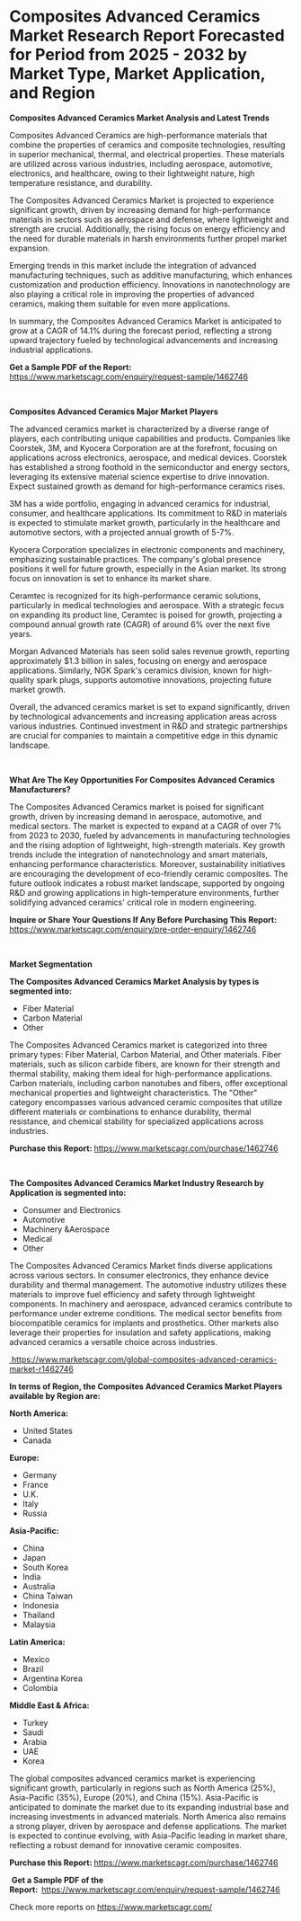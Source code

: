 <p><h1>Composites Advanced Ceramics Market Research Report Forecasted for Period from 2025 -  2032 by Market Type, Market Application, and Region</h1></p><p><strong>Composites Advanced Ceramics Market Analysis and Latest Trends</strong></p>
<p><p>Composites Advanced Ceramics are high-performance materials that combine the properties of ceramics and composite technologies, resulting in superior mechanical, thermal, and electrical properties. These materials are utilized across various industries, including aerospace, automotive, electronics, and healthcare, owing to their lightweight nature, high temperature resistance, and durability.</p><p>The Composites Advanced Ceramics Market is projected to experience significant growth, driven by increasing demand for high-performance materials in sectors such as aerospace and defense, where lightweight and strength are crucial. Additionally, the rising focus on energy efficiency and the need for durable materials in harsh environments further propel market expansion.</p><p>Emerging trends in this market include the integration of advanced manufacturing techniques, such as additive manufacturing, which enhances customization and production efficiency. Innovations in nanotechnology are also playing a critical role in improving the properties of advanced ceramics, making them suitable for even more applications. </p><p>In summary, the Composites Advanced Ceramics Market is anticipated to grow at a CAGR of 14.1% during the forecast period, reflecting a strong upward trajectory fueled by technological advancements and increasing industrial applications.</p></p>
<p><strong>Get a Sample PDF of the Report:&nbsp;</strong> <a href="https://www.marketscagr.com/enquiry/request-sample/1462746?utm_campaign=2276&utm_medium=2&utm_source=Github&utm_content=ia&utm_term=03022025&utm_id=composites-advanced-ceramics">https://www.marketscagr.com/enquiry/request-sample/1462746</a></p>
<p>&nbsp;</p>
<p><strong>Composites Advanced Ceramics Major Market Players</strong></p>
<p><p>The advanced ceramics market is characterized by a diverse range of players, each contributing unique capabilities and products. Companies like Coorstek, 3M, and Kyocera Corporation are at the forefront, focusing on applications across electronics, aerospace, and medical devices. Coorstek has established a strong foothold in the semiconductor and energy sectors, leveraging its extensive material science expertise to drive innovation. Expect sustained growth as demand for high-performance ceramics rises.</p><p>3M has a wide portfolio, engaging in advanced ceramics for industrial, consumer, and healthcare applications. Its commitment to R&D in materials is expected to stimulate market growth, particularly in the healthcare and automotive sectors, with a projected annual growth of 5-7%.</p><p>Kyocera Corporation specializes in electronic components and machinery, emphasizing sustainable practices. The company's global presence positions it well for future growth, especially in the Asian market. Its strong focus on innovation is set to enhance its market share.</p><p>Ceramtec is recognized for its high-performance ceramic solutions, particularly in medical technologies and aerospace. With a strategic focus on expanding its product line, Ceramtec is poised for growth, projecting a compound annual growth rate (CAGR) of around 6% over the next five years.</p><p>Morgan Advanced Materials has seen solid sales revenue growth, reporting approximately $1.3 billion in sales, focusing on energy and aerospace applications. Similarly, NGK Spark's ceramics division, known for high-quality spark plugs, supports automotive innovations, projecting future market growth.</p><p>Overall, the advanced ceramics market is set to expand significantly, driven by technological advancements and increasing application areas across various industries. Continued investment in R&D and strategic partnerships are crucial for companies to maintain a competitive edge in this dynamic landscape.</p></p>
<p>&nbsp;</p>
<p><strong>What Are The Key Opportunities For Composites Advanced Ceramics Manufacturers?</strong></p>
<p><p>The Composites Advanced Ceramics market is poised for significant growth, driven by increasing demand in aerospace, automotive, and medical sectors. The market is expected to expand at a CAGR of over 7% from 2023 to 2030, fueled by advancements in manufacturing technologies and the rising adoption of lightweight, high-strength materials. Key growth trends include the integration of nanotechnology and smart materials, enhancing performance characteristics. Moreover, sustainability initiatives are encouraging the development of eco-friendly ceramic composites. The future outlook indicates a robust market landscape, supported by ongoing R&D and growing applications in high-temperature environments, further solidifying advanced ceramics' critical role in modern engineering.</p></p>
<p><strong>Inquire or Share Your Questions If Any Before Purchasing This Report:</strong> <a href="https://www.marketscagr.com/enquiry/pre-order-enquiry/1462746?utm_campaign=2276&utm_medium=2&utm_source=Github&utm_content=ia&utm_term=03022025&utm_id=composites-advanced-ceramics">https://www.marketscagr.com/enquiry/pre-order-enquiry/1462746</a></p>
<p>&nbsp;</p>
<p><strong>Market Segmentation</strong></p>
<p><strong>The Composites Advanced Ceramics Market Analysis by types is segmented into:</strong></p>
<p><ul><li>Fiber Material</li><li>Carbon Material</li><li>Other</li></ul></p>
<p><p>The Composites Advanced Ceramics market is categorized into three primary types: Fiber Material, Carbon Material, and Other materials. Fiber materials, such as silicon carbide fibers, are known for their strength and thermal stability, making them ideal for high-performance applications. Carbon materials, including carbon nanotubes and fibers, offer exceptional mechanical properties and lightweight characteristics. The "Other" category encompasses various advanced ceramic composites that utilize different materials or combinations to enhance durability, thermal resistance, and chemical stability for specialized applications across industries.</p></p>
<p><strong>Purchase this Report:&nbsp;</strong><a href="https://www.marketscagr.com/purchase/1462746?utm_campaign=2276&utm_medium=2&utm_source=Github&utm_content=ia&utm_term=03022025&utm_id=composites-advanced-ceramics">https://www.marketscagr.com/purchase/1462746</a></p>
<p>&nbsp;</p>
<p><strong>The Composites Advanced Ceramics Market Industry Research by Application is segmented into:</strong></p>
<p><ul><li>Consumer and Electronics</li><li>Automotive</li><li>Machinery &Aerospace</li><li>Medical</li><li>Other</li></ul></p>
<p><p>The Composites Advanced Ceramics Market finds diverse applications across various sectors. In consumer electronics, they enhance device durability and thermal management. The automotive industry utilizes these materials to improve fuel efficiency and safety through lightweight components. In machinery and aerospace, advanced ceramics contribute to performance under extreme conditions. The medical sector benefits from biocompatible ceramics for implants and prosthetics. Other markets also leverage their properties for insulation and safety applications, making advanced ceramics a versatile choice across industries.</p></p>
<p><a href="https://www.marketscagr.com/global-composites-advanced-ceramics-market-r1462746?utm_campaign=2276&utm_medium=2&utm_source=Github&utm_content=ia&utm_term=03022025&utm_id=composites-advanced-ceramics">&nbsp;https://www.marketscagr.com/global-composites-advanced-ceramics-market-r1462746</a></p>
<p><strong>In terms of Region, the Composites Advanced Ceramics Market Players available by Region are:</strong></p>
<p>
    <p> <strong> North America: </strong>
        <ul>
            <li>United States</li>
            <li>Canada</li>
        </ul>
        </p> 
    <p> <strong> Europe: </strong>
        <ul>
            <li>Germany</li>
            <li>France</li>
            <li>U.K.</li>
            <li>Italy</li>
            <li>Russia</li>
        </ul>
        </p> 
    <p> <strong> Asia-Pacific: </strong>
        <ul>
            <li>China</li>
            <li>Japan</li>
            <li>South Korea</li>
            <li>India</li>
            <li>Australia</li>
            <li>China Taiwan</li>
            <li>Indonesia</li>
            <li>Thailand</li>
            <li>Malaysia</li>
        </ul>
        </p> 
    <p> <strong> Latin America: </strong>
        <ul>
            <li>Mexico</li>
            <li>Brazil</li>
            <li>Argentina Korea</li>
            <li>Colombia</li>
        </ul>
        </p> 
    <p> <strong> Middle East & Africa: </strong>
        <ul>
            <li>Turkey</li>
            <li>Saudi</li>
            <li>Arabia</li>
            <li>UAE</li>
            <li>Korea</li>
        </ul>
    </p>
    </p>
<p><p>The global composites advanced ceramics market is experiencing significant growth, particularly in regions such as North America (25%), Asia-Pacific (35%), Europe (20%), and China (15%). Asia-Pacific is anticipated to dominate the market due to its expanding industrial base and increasing investments in advanced materials. North America also remains a strong player, driven by aerospace and defense applications. The market is expected to continue evolving, with Asia-Pacific leading in market share, reflecting a robust demand for innovative ceramic composites.</p></p>
<p><strong>Purchase this Report: </strong><a href="https://www.marketscagr.com/purchase/1462746?utm_campaign=2276&utm_medium=2&utm_source=Github&utm_content=ia&utm_term=03022025&utm_id=composites-advanced-ceramics">https://www.marketscagr.com/purchase/1462746</a></p>
<p>&nbsp;<strong>Get a Sample PDF of the Report:&nbsp;&nbsp;</strong><a href="https://www.marketscagr.com/enquiry/request-sample/1462746?utm_campaign=2276&utm_medium=2&utm_source=Github&utm_content=ia&utm_term=03022025&utm_id=composites-advanced-ceramics">https://www.marketscagr.com/enquiry/request-sample/1462746</a></p>
<p><strong></strong></p>
<p>Check more reports on <a href="https://www.marketscagr.com/?utm_campaign=2276&utm_medium=2&utm_source=Github&utm_content=ia&utm_term=03022025&utm_id=composites-advanced-ceramics">https://www.marketscagr.com/</a></p>